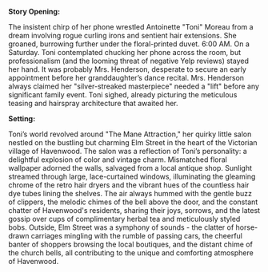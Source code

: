 **Story Opening:**

The insistent chirp of her phone wrestled Antoinette "Toni" Moreau from a dream involving rogue curling irons and sentient hair extensions. She groaned, burrowing further under the floral-printed duvet. 6:00 AM. On a Saturday. Toni contemplated chucking her phone across the room, but professionalism (and the looming threat of negative Yelp reviews) stayed her hand. It was probably Mrs. Henderson, desperate to secure an early appointment before her granddaughter’s dance recital. Mrs. Henderson always claimed her "silver-streaked masterpiece" needed a "lift" before any significant family event. Toni sighed, already picturing the meticulous teasing and hairspray architecture that awaited her.

**Setting:**

Toni’s world revolved around "The Mane Attraction," her quirky little salon nestled on the bustling but charming Elm Street in the heart of the Victorian village of Havenwood. The salon was a reflection of Toni’s personality: a delightful explosion of color and vintage charm. Mismatched floral wallpaper adorned the walls, salvaged from a local antique shop. Sunlight streamed through large, lace-curtained windows, illuminating the gleaming chrome of the retro hair dryers and the vibrant hues of the countless hair dye tubes lining the shelves. The air always hummed with the gentle buzz of clippers, the melodic chimes of the bell above the door, and the constant chatter of Havenwood's residents, sharing their joys, sorrows, and the latest gossip over cups of complimentary herbal tea and meticulously styled bobs. Outside, Elm Street was a symphony of sounds - the clatter of horse-drawn carriages mingling with the rumble of passing cars, the cheerful banter of shoppers browsing the local boutiques, and the distant chime of the church bells, all contributing to the unique and comforting atmosphere of Havenwood.
